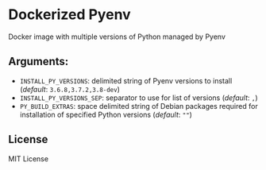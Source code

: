 # Dockerized Pyenv

Docker image with multiple versions of Python managed by Pyenv

## Arguments:
 - `INSTALL_PY_VERSIONS`: delimited string of Pyenv versions to install (_default_: `3.6.8,3.7.2,3.8-dev`)
 - `INSTALL_PY_VERSIONS_SEP`: separator to use for list of versions (_default_: `,`)
 - `PY_BUILD_EXTRAS`: space delimited string of Debian packages required for installation of specified Python versions (_default_: `""`)
 
## License

MIT License
